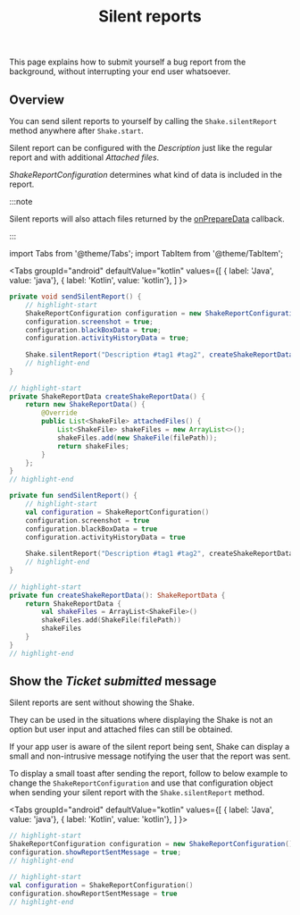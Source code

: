 ﻿---
id: silent-reports
title: Silent reports
---
This page explains how to submit yourself a bug report from the background, without interrupting your end user whatsoever.

## Overview
You can send silent reports to yourself by calling the `Shake.silentReport` method anywhere after `Shake.start`.

Silent report can be configured with the *Description* just like the regular report and with additional *Attached files*.

*ShakeReportConfiguration* determines what kind of data is included in the report.

:::note

Silent reports will also attach files returned by the [onPrepareData](android/attachments.md) callback.

:::

import Tabs from '@theme/Tabs'; 
import TabItem from '@theme/TabItem';

<Tabs
  groupId="android"
  defaultValue="kotlin"
  values={[
    { label: 'Java', value: 'java'},
    { label: 'Kotlin', value: 'kotlin'},
  ]
}>

<TabItem value="java">

```java title="App.java"
private void sendSilentReport() {
    // highlight-start
    ShakeReportConfiguration configuration = new ShakeReportConfiguration();
    configuration.screenshot = true;
    configuration.blackBoxData = true;
    configuration.activityHistoryData = true;
    
    Shake.silentReport("Description #tag1 #tag2", createShakeReportData(), configuration);
    // highlight-end
}
        
// highlight-start
private ShakeReportData createShakeReportData() {
    return new ShakeReportData() {
        @Override
        public List<ShakeFile> attachedFiles() {
            List<ShakeFile> shakeFiles = new ArrayList<>();
            shakeFiles.add(new ShakeFile(filePath));
            return shakeFiles;
        }
    };
}
// highlight-end
```

</TabItem><TabItem value="kotlin">

```kotlin title="App.kt"
private fun sendSilentReport() {
    // highlight-start
    val configuration = ShakeReportConfiguration()
    configuration.screenshot = true
    configuration.blackBoxData = true
    configuration.activityHistoryData = true
    
    Shake.silentReport("Description #tag1 #tag2", createShakeReportData(), configuration)
    // highlight-end
}
        
// highlight-start
private fun createShakeReportData(): ShakeReportData {
    return ShakeReportData {
        val shakeFiles = ArrayList<ShakeFile>()
        shakeFiles.add(ShakeFile(filePath))
        shakeFiles
    }
}
// highlight-end
```

</TabItem></Tabs>

## Show the *Ticket submitted* message

Silent reports are sent without showing the Shake.

They can be used in the situations where displaying the Shake is not an option but user input and attached files can still be obtained.

If your app user is aware of the silent report being sent, Shake can display a small and non-intrusive message notifying the user that the report was sent.

To display a small toast after sending the report, follow to below example to change the `ShakeReportConfiguration` and use that configuration object when 
sending your silent report with the `Shake.silentReport` method.

<Tabs
  groupId="android"
  defaultValue="kotlin"
  values={[
    { label: 'Java', value: 'java'},
    { label: 'Kotlin', value: 'kotlin'},
  ]
}>

<TabItem value="java">

```java title="App.java"
// highlight-start
ShakeReportConfiguration configuration = new ShakeReportConfiguration();
configuration.showReportSentMessage = true;
// highlight-end
```

</TabItem>

<TabItem value="kotlin">

```kotlin title="App.kt"
// highlight-start
val configuration = ShakeReportConfiguration()
configuration.showReportSentMessage = true
// highlight-end
```

</TabItem>
</Tabs>
